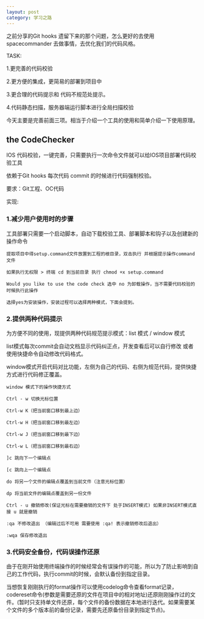```yaml
---
layout: post
category: 学习之路
---
```


之前分享的Git hooks 遗留下来的那个问题，怎么更好的去使用 spacecommander 去做事情，去优化我们的代码风格。

TASK:

1.更完善的代码校验

2.更方便的集成，更简易的部署到项目中

3.更合理的代码提示和 代码不规范处提示。

4.代码静态扫描，服务器端运行脚本进行全局扫描校验



今天主要是完善前面三项。相当于介绍一个工具的使用和简单介绍一下使用原理。

## the CodeChecker

IOS 代码校验，一键完善，只需要执行一次命令文件就可以给IOS项目部署代码校验工具

依赖于Git hooks 每次代码 commit 的时候进行代码强制校验。

要求：Git工程、OC代码

实现:

### 1.减少用户使用时的步骤

工具部署只需要一个启动脚本，自动下载校验工具、部署脚本和钩子以及创建新的操作命令

```
提取项目中得setup.command文件放置到工程的根目录，双击执行 并根据提示操作command文件

如果执行无权限 > 终端 cd 到当前目录 执行 chmod +x setup.command

Would you like to use the code check 选中 no 为卸载操作，当不需要代码校验的时候执行此操作

选择yes为安装操作，安装过程可以选择两种模式，下面会提到。
```

### 2.提供两种代码提示

为方便不同的使用，现提供两种代码规范提示模式：list 模式 / window 模式

list模式每次commit会自动文档显示代码纠正点，开发查看后可以自行修改 或者使用快捷命令自动修改代码格式。





window模式开启代码对比功能，左侧为自己的代码、右侧为规范代码，提供快捷方式进行代码修正覆盖。

```
window 模式下的操作快捷方式

Ctrl - w 切换光标位置

Ctrl-w K（把当前窗口移到最上边）

Ctrl-w H（把当前窗口移到最左边）

Ctrl-w J（把当前窗口移到最下边）

Ctrl-w L（把当前窗口移到最右边）

]c 跳向下一个编辑点

[c 跳向上一个编辑点

do 将另一个文件的编辑点覆盖到当前文件（注意光标位置）

dp 将当前文件的编辑点覆盖到另一份文件

Ctrl - u 撤销修改(保证光标在需要撤销的文件下 处于INSERT模式) 如果非INSERT模式直接 u 就是撤销

:qa 不修改退出 （编辑过后不可用 需要使用 :qa! 表示撤销修改后退出）

:wqa 保存修改退出
```

### 3.代码安全备份，代码误操作还原

由于在刚开始使用终端操作的时候经常会有误操作的可能，所以为了防止影响到自己的工作代码，执行commit的时候，会默认备份到指定目录。

当想恢复刚刚执行的format操作可以使用codelog命令查看format记录，codereset命令(参数是需要还原的文件在项目中的相对地址)还原刚刚操作过的文件。(暂时只支持单文件还原，每个文件的备份数据在本地进行迭代。如果需要某个文件的多个版本前的备份记录，需要先还原备份目录到指定节点)。









